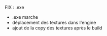 FIX : .exe

- .exe marche
- déplacement des textures dans l'engine
- ajout de la copy des textures après le build